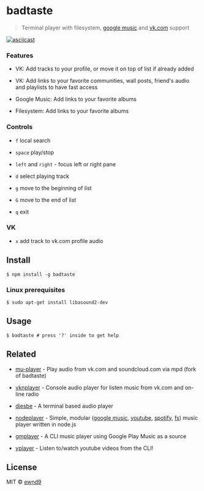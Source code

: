# badtaste

> Terminal player with filesystem, [google music](https://play.google.com/music/) and [vk.com](http://vk.com/) support

[![asciicast](https://asciinema.org/a/1proyy66zkdnjtbu3rslixdsz.png??theme=solarized-dark)](https://asciinema.org/a/1proyy66zkdnjtbu3rslixdsz)

### Features

- VK: Add tracks to your profile, or move it on top of list if already added

- VK: Add links to your favorite communities, wall posts, friend's audio and playlists to have fast access

- Google Music: Add links to your favorite albums

- Filesystem: Add links to your favorite albums

### Controls

- `f` local search
- `space` play/stop
- `left` and `right` - focus left or right pane

- `d` select playing track
- `g` move to the beginning of list
- `G` move to the end of list
- `q` exit

### VK

- `x` add track to vk.com profile audio

## Install

```
$ npm install -g badtaste
```

### Linux prerequisites

```
$ sudo apt-get install libasound2-dev
```

## Usage

```
$ badtaste # press '?' inside to get help
```

## Related

- [mu-player](https://www.npmjs.com/package/mu-player) - Play audio from vk.com and soundcloud.com via mpd (fork of badtaste)

- [vknplayer](https://www.npmjs.com/package/vknplayer) - Console audio player for listen music from vk.com and on-line radio

- [djesbe](https://www.npmjs.com/package/djesbe) - A terminal based audio player

- [nodeplayer](https://www.npmjs.com/package/nodeplayer) - Simple, modular ([google music](https://www.npmjs.com/package/nodeplayer-backend-gmusic), [youtube](https://www.npmjs.com/package/nodeplayer-backend-youtube), [spotify](https://www.npmjs.com/package/nodeplayer-backend-spotify), [fs](https://www.npmjs.com/package/nodeplayer-backend-file)) music player written in node.js

- [gmplayer](https://www.npmjs.com/package/gmplayer) - A CLI music player using Google Play Music as a source

- [yplayer](https://www.npmjs.com/package/yplayer) - Listen to/watch youtube videos from the CLI!

## License

MIT © [ewnd9](http://ewnd9.com)
